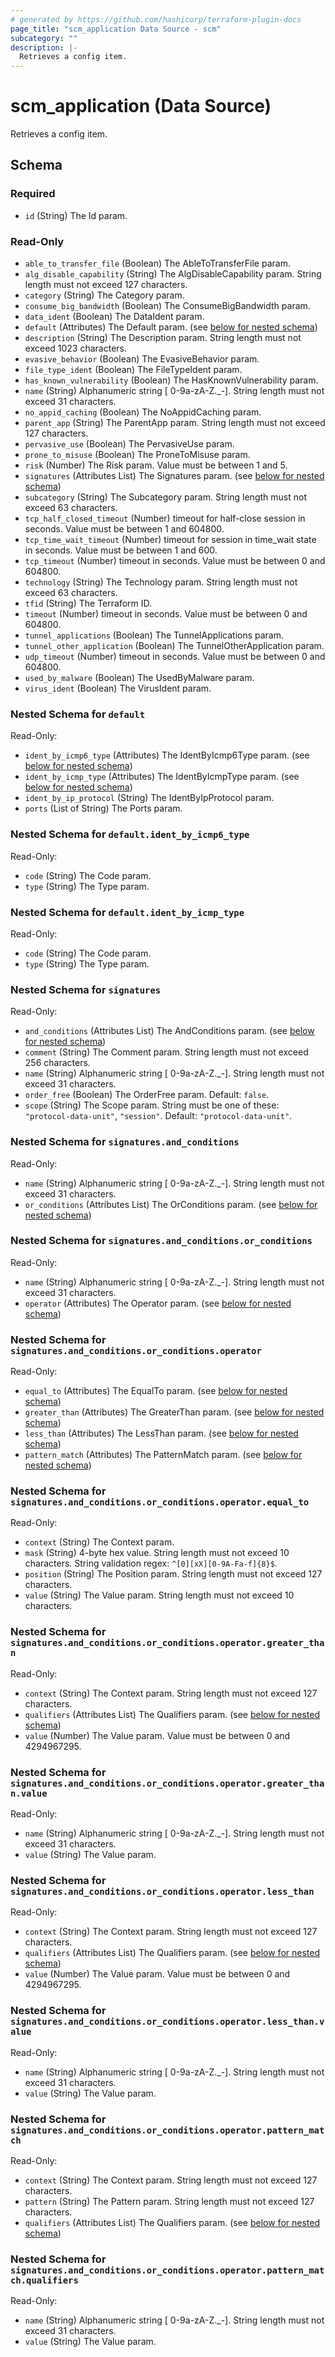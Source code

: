 ```yaml
---
# generated by https://github.com/hashicorp/terraform-plugin-docs
page_title: "scm_application Data Source - scm"
subcategory: ""
description: |-
  Retrieves a config item.
---
```


# scm_application (Data Source)

Retrieves a config item.



<!-- schema generated by tfplugindocs -->
## Schema

### Required

- `id` (String) The Id param.

### Read-Only

- `able_to_transfer_file` (Boolean) The AbleToTransferFile param.
- `alg_disable_capability` (String) The AlgDisableCapability param. String length must not exceed 127 characters.
- `category` (String) The Category param.
- `consume_big_bandwidth` (Boolean) The ConsumeBigBandwidth param.
- `data_ident` (Boolean) The DataIdent param.
- `default` (Attributes) The Default param. (see [below for nested schema](#nestedatt--default))
- `description` (String) The Description param. String length must not exceed 1023 characters.
- `evasive_behavior` (Boolean) The EvasiveBehavior param.
- `file_type_ident` (Boolean) The FileTypeIdent param.
- `has_known_vulnerability` (Boolean) The HasKnownVulnerability param.
- `name` (String) Alphanumeric string [ 0-9a-zA-Z._-]. String length must not exceed 31 characters.
- `no_appid_caching` (Boolean) The NoAppidCaching param.
- `parent_app` (String) The ParentApp param. String length must not exceed 127 characters.
- `pervasive_use` (Boolean) The PervasiveUse param.
- `prone_to_misuse` (Boolean) The ProneToMisuse param.
- `risk` (Number) The Risk param. Value must be between 1 and 5.
- `signatures` (Attributes List) The Signatures param. (see [below for nested schema](#nestedatt--signatures))
- `subcategory` (String) The Subcategory param. String length must not exceed 63 characters.
- `tcp_half_closed_timeout` (Number) timeout for half-close session in seconds. Value must be between 1 and 604800.
- `tcp_time_wait_timeout` (Number) timeout for session in time_wait state in seconds. Value must be between 1 and 600.
- `tcp_timeout` (Number) timeout in seconds. Value must be between 0 and 604800.
- `technology` (String) The Technology param. String length must not exceed 63 characters.
- `tfid` (String) The Terraform ID.
- `timeout` (Number) timeout in seconds. Value must be between 0 and 604800.
- `tunnel_applications` (Boolean) The TunnelApplications param.
- `tunnel_other_application` (Boolean) The TunnelOtherApplication param.
- `udp_timeout` (Number) timeout in seconds. Value must be between 0 and 604800.
- `used_by_malware` (Boolean) The UsedByMalware param.
- `virus_ident` (Boolean) The VirusIdent param.

<a id="nestedatt--default"></a>
### Nested Schema for `default`

Read-Only:

- `ident_by_icmp6_type` (Attributes) The IdentByIcmp6Type param. (see [below for nested schema](#nestedatt--default--ident_by_icmp6_type))
- `ident_by_icmp_type` (Attributes) The IdentByIcmpType param. (see [below for nested schema](#nestedatt--default--ident_by_icmp_type))
- `ident_by_ip_protocol` (String) The IdentByIpProtocol param.
- `ports` (List of String) The Ports param.

<a id="nestedatt--default--ident_by_icmp6_type"></a>
### Nested Schema for `default.ident_by_icmp6_type`

Read-Only:

- `code` (String) The Code param.
- `type` (String) The Type param.


<a id="nestedatt--default--ident_by_icmp_type"></a>
### Nested Schema for `default.ident_by_icmp_type`

Read-Only:

- `code` (String) The Code param.
- `type` (String) The Type param.



<a id="nestedatt--signatures"></a>
### Nested Schema for `signatures`

Read-Only:

- `and_conditions` (Attributes List) The AndConditions param. (see [below for nested schema](#nestedatt--signatures--and_conditions))
- `comment` (String) The Comment param. String length must not exceed 256 characters.
- `name` (String) Alphanumeric string [ 0-9a-zA-Z._-]. String length must not exceed 31 characters.
- `order_free` (Boolean) The OrderFree param. Default: `false`.
- `scope` (String) The Scope param. String must be one of these: `"protocol-data-unit"`, `"session"`. Default: `"protocol-data-unit"`.

<a id="nestedatt--signatures--and_conditions"></a>
### Nested Schema for `signatures.and_conditions`

Read-Only:

- `name` (String) Alphanumeric string [ 0-9a-zA-Z._-]. String length must not exceed 31 characters.
- `or_conditions` (Attributes List) The OrConditions param. (see [below for nested schema](#nestedatt--signatures--and_conditions--or_conditions))

<a id="nestedatt--signatures--and_conditions--or_conditions"></a>
### Nested Schema for `signatures.and_conditions.or_conditions`

Read-Only:

- `name` (String) Alphanumeric string [ 0-9a-zA-Z._-]. String length must not exceed 31 characters.
- `operator` (Attributes) The Operator param. (see [below for nested schema](#nestedatt--signatures--and_conditions--or_conditions--operator))

<a id="nestedatt--signatures--and_conditions--or_conditions--operator"></a>
### Nested Schema for `signatures.and_conditions.or_conditions.operator`

Read-Only:

- `equal_to` (Attributes) The EqualTo param. (see [below for nested schema](#nestedatt--signatures--and_conditions--or_conditions--operator--equal_to))
- `greater_than` (Attributes) The GreaterThan param. (see [below for nested schema](#nestedatt--signatures--and_conditions--or_conditions--operator--greater_than))
- `less_than` (Attributes) The LessThan param. (see [below for nested schema](#nestedatt--signatures--and_conditions--or_conditions--operator--less_than))
- `pattern_match` (Attributes) The PatternMatch param. (see [below for nested schema](#nestedatt--signatures--and_conditions--or_conditions--operator--pattern_match))

<a id="nestedatt--signatures--and_conditions--or_conditions--operator--equal_to"></a>
### Nested Schema for `signatures.and_conditions.or_conditions.operator.equal_to`

Read-Only:

- `context` (String) The Context param.
- `mask` (String) 4-byte hex value. String length must not exceed 10 characters. String validation regex: `^[0][xX][0-9A-Fa-f]{8}$`.
- `position` (String) The Position param. String length must not exceed 127 characters.
- `value` (String) The Value param. String length must not exceed 10 characters.


<a id="nestedatt--signatures--and_conditions--or_conditions--operator--greater_than"></a>
### Nested Schema for `signatures.and_conditions.or_conditions.operator.greater_than`

Read-Only:

- `context` (String) The Context param. String length must not exceed 127 characters.
- `qualifiers` (Attributes List) The Qualifiers param. (see [below for nested schema](#nestedatt--signatures--and_conditions--or_conditions--operator--greater_than--qualifiers))
- `value` (Number) The Value param. Value must be between 0 and 4294967295.

<a id="nestedatt--signatures--and_conditions--or_conditions--operator--greater_than--qualifiers"></a>
### Nested Schema for `signatures.and_conditions.or_conditions.operator.greater_than.value`

Read-Only:

- `name` (String) Alphanumeric string [ 0-9a-zA-Z._-]. String length must not exceed 31 characters.
- `value` (String) The Value param.



<a id="nestedatt--signatures--and_conditions--or_conditions--operator--less_than"></a>
### Nested Schema for `signatures.and_conditions.or_conditions.operator.less_than`

Read-Only:

- `context` (String) The Context param. String length must not exceed 127 characters.
- `qualifiers` (Attributes List) The Qualifiers param. (see [below for nested schema](#nestedatt--signatures--and_conditions--or_conditions--operator--less_than--qualifiers))
- `value` (Number) The Value param. Value must be between 0 and 4294967295.

<a id="nestedatt--signatures--and_conditions--or_conditions--operator--less_than--qualifiers"></a>
### Nested Schema for `signatures.and_conditions.or_conditions.operator.less_than.value`

Read-Only:

- `name` (String) Alphanumeric string [ 0-9a-zA-Z._-]. String length must not exceed 31 characters.
- `value` (String) The Value param.



<a id="nestedatt--signatures--and_conditions--or_conditions--operator--pattern_match"></a>
### Nested Schema for `signatures.and_conditions.or_conditions.operator.pattern_match`

Read-Only:

- `context` (String) The Context param. String length must not exceed 127 characters.
- `pattern` (String) The Pattern param. String length must not exceed 127 characters.
- `qualifiers` (Attributes List) The Qualifiers param. (see [below for nested schema](#nestedatt--signatures--and_conditions--or_conditions--operator--pattern_match--qualifiers))

<a id="nestedatt--signatures--and_conditions--or_conditions--operator--pattern_match--qualifiers"></a>
### Nested Schema for `signatures.and_conditions.or_conditions.operator.pattern_match.qualifiers`

Read-Only:

- `name` (String) Alphanumeric string [ 0-9a-zA-Z._-]. String length must not exceed 31 characters.
- `value` (String) The Value param.
